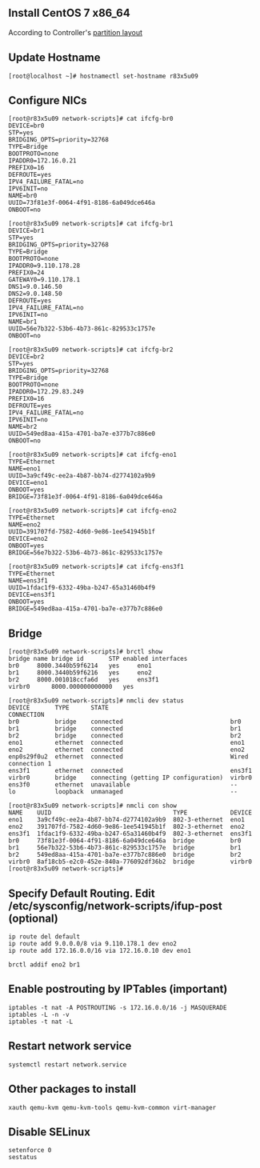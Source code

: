## Install CentOS 7 x86_64
According to Controller's [partition layout](./DiskConfiguration)

## Update Hostname
    [root@localhost ~]# hostnamectl set-hostname r83x5u09

## Configure NICs
    [root@r83x5u09 network-scripts]# cat ifcfg-br0
    DEVICE=br0
    STP=yes
    BRIDGING_OPTS=priority=32768
    TYPE=Bridge
    BOOTPROTO=none
    IPADDR0=172.16.0.21
    PREFIX0=16
    DEFROUTE=yes
    IPV4_FAILURE_FATAL=no
    IPV6INIT=no
    NAME=br0
    UUID=73f81e3f-0064-4f91-8186-6a049dce646a
    ONBOOT=no

    [root@r83x5u09 network-scripts]# cat ifcfg-br1
    DEVICE=br1
    STP=yes
    BRIDGING_OPTS=priority=32768
    TYPE=Bridge
    BOOTPROTO=none
    IPADDR0=9.110.178.28
    PREFIX0=24
    GATEWAY0=9.110.178.1
    DNS1=9.0.146.50
    DNS2=9.0.148.50
    DEFROUTE=yes
    IPV4_FAILURE_FATAL=no
    IPV6INIT=no
    NAME=br1
    UUID=56e7b322-53b6-4b73-861c-829533c1757e
    ONBOOT=no

    [root@r83x5u09 network-scripts]# cat ifcfg-br2
    DEVICE=br2
    STP=yes
    BRIDGING_OPTS=priority=32768
    TYPE=Bridge
    BOOTPROTO=none
    IPADDR0=172.29.83.249
    PREFIX0=16
    DEFROUTE=yes
    IPV4_FAILURE_FATAL=no
    IPV6INIT=no
    NAME=br2
    UUID=549ed8aa-415a-4701-ba7e-e377b7c886e0
    ONBOOT=no

    [root@r83x5u09 network-scripts]# cat ifcfg-eno1 
    TYPE=Ethernet
    NAME=eno1
    UUID=3a9cf49c-ee2a-4b87-bb74-d2774102a9b9
    DEVICE=eno1
    ONBOOT=yes
    BRIDGE=73f81e3f-0064-4f91-8186-6a049dce646a

    [root@r83x5u09 network-scripts]# cat ifcfg-eno2
    TYPE=Ethernet
    NAME=eno2
    UUID=391707fd-7582-4d60-9e86-1ee541945b1f
    DEVICE=eno2
    ONBOOT=yes
    BRIDGE=56e7b322-53b6-4b73-861c-829533c1757e

    [root@r83x5u09 network-scripts]# cat ifcfg-ens3f1 
    TYPE=Ethernet
    NAME=ens3f1
    UUID=1fdac1f9-6332-49ba-b247-65a31460b4f9
    DEVICE=ens3f1
    ONBOOT=yes
    BRIDGE=549ed8aa-415a-4701-ba7e-e377b7c886e0

## Bridge
    [root@r83x5u09 network-scripts]# brctl show
    bridge name	bridge id		STP enabled	interfaces
    br0		8000.3440b59f6214	yes		eno1
    br1		8000.3440b59f6216	yes		eno2
    br2		8000.001018ccfa6d	yes		ens3f1
    virbr0		8000.000000000000	yes		

    [root@r83x5u09 network-scripts]# nmcli dev status
    DEVICE       TYPE      STATE                                  CONNECTION         
    br0          bridge    connected                              br0                
    br1          bridge    connected                              br1                
    br2          bridge    connected                              br2                
    eno1         ethernet  connected                              eno1               
    eno2         ethernet  connected                              eno2               
    enp0s29f0u2  ethernet  connected                              Wired connection 1 
    ens3f1       ethernet  connected                              ens3f1             
    virbr0       bridge    connecting (getting IP configuration)  virbr0             
    ens3f0       ethernet  unavailable                            --                 
    lo           loopback  unmanaged                              --                 

    [root@r83x5u09 network-scripts]# nmcli con show
    NAME    UUID                                  TYPE            DEVICE 
    eno1    3a9cf49c-ee2a-4b87-bb74-d2774102a9b9  802-3-ethernet  eno1   
    eno2    391707fd-7582-4d60-9e86-1ee541945b1f  802-3-ethernet  eno2   
    ens3f1  1fdac1f9-6332-49ba-b247-65a31460b4f9  802-3-ethernet  ens3f1 
    br0     73f81e3f-0064-4f91-8186-6a049dce646a  bridge          br0    
    br1     56e7b322-53b6-4b73-861c-829533c1757e  bridge          br1    
    br2     549ed8aa-415a-4701-ba7e-e377b7c886e0  bridge          br2    
    virbr0  8af18cb5-e2c0-452e-840a-776092df36b2  bridge          virbr0 
    [root@r83x5u09 network-scripts]# 


## Specify Default Routing. Edit /etc/sysconfig/network-scripts/ifup-post (optional)
	ip route del default
	ip route add 9.0.0.0/8 via 9.110.178.1 dev eno2
	ip route add 172.16.0.0/16 via 172.16.0.10 dev eno1

	brctl addif eno2 br1

## Enable postrouting by IPTables (important)
	iptables -t nat -A POSTROUTING -s 172.16.0.0/16 -j MASQUERADE
	iptables -L -n -v
	iptables -t nat -L

## Restart network service
	systemctl restart network.service

## Other packages to install
	xauth qemu-kvm qemu-kvm-tools qemu-kvm-common virt-manager

## Disable SELinux
	setenforce 0
	sestatus

